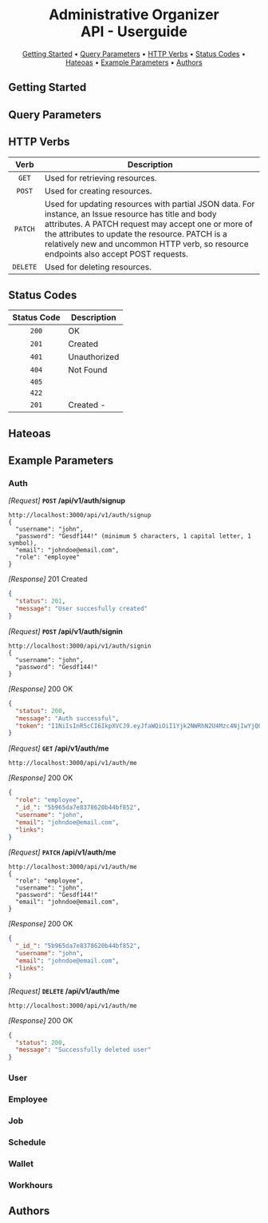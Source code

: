 <h1 align="center">
  Administrative Organizer
  <br>
  API - Userguide
  <br>
</h1>

<p align="center">
  <a href="#getting-started">Getting Started</a> •
  <a href="#query-parameters">Query Parameters</a> •
  <a href="#http-verbs">HTTP Verbs</a> •
  <a href="#status-codes">Status Codes</a> •
  <a href="#hateoas">Hateoas</a> •
  <a href="#example-parameters">Example Parameters</a> •
  <a href="#authors">Authors</a>
</p>

## Getting Started
## Query Parameters
## HTTP Verbs
| Verb | Description |
|:----:|-------------|
| <code>GET</code> | Used for retrieving resources.|
| <code>POST</code> | Used for creating resources.  |
| <code>PATCH</code> |	Used for updating resources with partial JSON data. For instance, an Issue resource has title and body attributes. A PATCH request may accept one or more of the attributes to update the resource. PATCH is a relatively new and uncommon HTTP verb, so resource endpoints also accept POST requests.   |
| <code>DELETE</code> | Used for deleting resources.  |
## Status Codes
| Status Code | Description |
|:-----:|-------------|
| <code>200</code> | OK |
| <code>201</code> | Created |
| <code>401</code> | Unauthorized |
| <code>404</code> | Not Found |
| <code>405</code> | |
| <code>422</code> | |
| <code>201</code> | Created -|
## Hateoas
## Example Parameters
### Auth
*[Request]* **<code>POST</code> /api/v1/auth/signup**
```
http://localhost:3000/api/v1/auth/signup
{
  "username": "john",
  "password": "Gesdf144!" (minimum 5 characters, 1 capital letter, 1 symbol),
  "email": "johndoe@email.com",
  "role": "employee"
}
```

*[Response]* 201 Created
```json
{
  "status": 201,
  "message": "User succesfully created"
}
```

*[Request]* **<code>POST</code> /api/v1/auth/signin**
```
http://localhost:3000/api/v1/auth/signin
{
  "username": "john",
  "password": "Gesdf144!"
}
```

*[Response]* 200 OK
```json
{
  "status": 200,
  "message": "Auth successful",
  "token": "I1NiIsInR5cCI6IkpXVCJ9.eyJfaWQiOiI1Yjk2NWRhN2U4Mzc4NjIwYjQ0Y"
}
```

*[Request]* **<code>GET</code> /api/v1/auth/me**
```
http://localhost:3000/api/v1/auth/me
```

*[Response]* 200 OK
```json
{
  "role": "employee",
  "_id_": "5b965da7e8378620b44bf852",
  "username": "john",
  "email": "johndoe@email.com",
  "links":
}
```

*[Request]* **<code>PATCH</code> /api/v1/auth/me**
```
http://localhost:3000/api/v1/auth/me
{
  "role": "employee",
  "username": "john",
  "password": "Gesdf144!"
  "email": "johndoe@email.com",
}
```

*[Response]* 200 OK
```json
{
  "_id_": "5b965da7e8378620b44bf852",
  "username": "john",
  "email": "johndoe@email.com",
  "links":
}
```

*[Request]* **<code>DELETE</code> /api/v1/auth/me**
```
http://localhost:3000/api/v1/auth/me
```

*[Response]* 200 OK
```json
{
  "status": 200,
  "message": "Successfully deleted user"
}
```
### User
### Employee
### Job
### Schedule
### Wallet
### Workhours

## Authors
